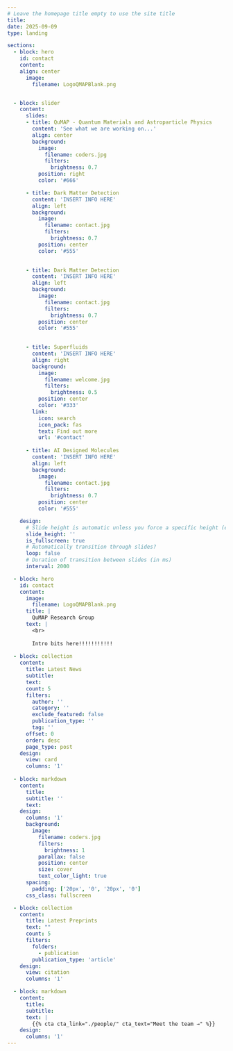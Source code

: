 ```yaml
---
# Leave the homepage title empty to use the site title
title:
date: 2025-09-09
type: landing

sections:
  - block: hero
    id: contact
    content:
    align: center
      image:
        filename: LogoQMAPBlank.png


  - block: slider
    content:
      slides:
      - title: QuMAP - Quantum Materials and Astroparticle Physics
        content: 'See what we are working on...'
        align: center
        background:
          image:
            filename: coders.jpg
            filters:
              brightness: 0.7
          position: right
          color: '#666'

      - title: Dark Matter Detection
        content: 'INSERT INFO HERE'
        align: left
        background:
          image:
            filename: contact.jpg
            filters:
              brightness: 0.7
          position: center
          color: '#555'

        
      - title: Dark Matter Detection
        content: 'INSERT INFO HERE'
        align: left
        background:
          image:
            filename: contact.jpg
            filters:
              brightness: 0.7
          position: center
          color: '#555'

        
      - title: Superfluids
        content: 'INSERT INFO HERE'
        align: right
        background:
          image:
            filename: welcome.jpg
            filters:
              brightness: 0.5
          position: center
          color: '#333'
        link:
          icon: search
          icon_pack: fas
          text: Find out more
          url: '#contact'
        
      - title: AI Designed Molecules
        content: 'INSERT INFO HERE'
        align: left
        background:
          image:
            filename: contact.jpg
            filters:
              brightness: 0.7
          position: center
          color: '#555'

    design:
      # Slide height is automatic unless you force a specific height (e.g. '400px')
      slide_height: ''
      is_fullscreen: true
      # Automatically transition through slides?
      loop: false
      # Duration of transition between slides (in ms)
      interval: 2000

  - block: hero
    id: contact
    content:
      image:
        filename: LogoQMAPBlank.png
      title: |
        QuMAP Research Group
      text: |
        <br>
        
        Intro bits here!!!!!!!!!!!
  
  - block: collection
    content:
      title: Latest News
      subtitle:
      text:
      count: 5
      filters:
        author: ''
        category: ''
        exclude_featured: false
        publication_type: ''
        tag: ''
      offset: 0
      order: desc
      page_type: post
    design:
      view: card
      columns: '1'
  
  - block: markdown
    content:
      title:
      subtitle: ''
      text:
    design:
      columns: '1'
      background:
        image: 
          filename: coders.jpg
          filters:
            brightness: 1
          parallax: false
          position: center
          size: cover
          text_color_light: true
      spacing:
        padding: ['20px', '0', '20px', '0']
      css_class: fullscreen

  - block: collection
    content:
      title: Latest Preprints
      text: ""
      count: 5
      filters:
        folders:
          - publication
        publication_type: 'article'
    design:
      view: citation
      columns: '1'

  - block: markdown
    content:
      title:
      subtitle:
      text: |
        {{% cta cta_link="./people/" cta_text="Meet the team →" %}}
    design:
      columns: '1'
---
```

